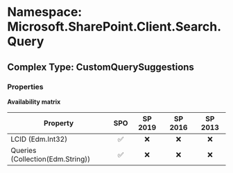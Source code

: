 # Namespace: Microsoft.SharePoint.Client.Search.Query

## Complex Type: CustomQuerySuggestions

### Properties

**Availability matrix**

Property | SPO | SP 2019 | SP 2016 | SP 2013
----------|:---:|:-------:|:-------:|:-------:
LCID (Edm.Int32) | ✅ | ❌ | ❌ | ❌
Queries (Collection(Edm.String)) | ✅ | ❌ | ❌ | ❌
